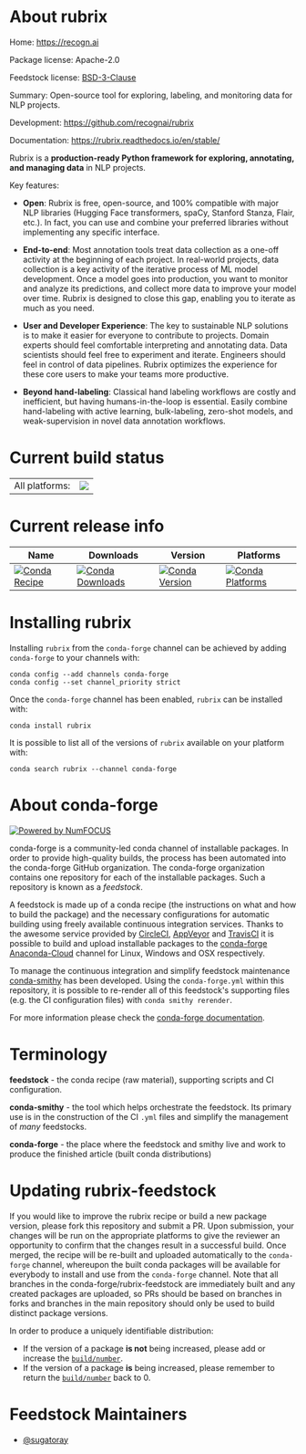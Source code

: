 About rubrix
============

Home: https://recogn.ai

Package license: Apache-2.0

Feedstock license: [BSD-3-Clause](https://github.com/conda-forge/rubrix-feedstock/blob/master/LICENSE.txt)

Summary: Open-source tool for exploring, labeling, and monitoring data for NLP projects.

Development: https://github.com/recognai/rubrix

Documentation: https://rubrix.readthedocs.io/en/stable/

Rubrix is a **production-ready Python framework for exploring, annotating, and
managing data** in NLP projects.

Key features:

  - **Open**: Rubrix is free, open-source, and 100% compatible with major NLP
    libraries (Hugging Face transformers, spaCy, Stanford Stanza, Flair, etc.).
    In fact, you can use and combine your preferred libraries without implementing
    any specific interface.

  - **End-to-end**: Most annotation tools treat data collection as a one-off
    activity at the beginning of each project. In real-world projects, data
    collection is a key activity of the iterative process of ML model development.
    Once a model goes into production, you want to monitor and analyze its
    predictions, and collect more data to improve your model over time. Rubrix
    is designed to close this gap, enabling you to iterate as much as you need.

  - **User and Developer Experience**: The key to sustainable NLP solutions is to
    make it easier for everyone to contribute to projects. Domain experts should
    feel comfortable interpreting and annotating data. Data scientists should feel
    free to experiment and iterate. Engineers should feel in control of data
    pipelines. Rubrix optimizes the experience for these core users to make your
    teams more productive.

  - **Beyond hand-labeling**: Classical hand labeling workflows are costly and
    inefficient, but having humans-in-the-loop is essential. Easily combine
    hand-labeling with active learning, bulk-labeling, zero-shot models, and
    weak-supervision in novel data annotation workflows.


Current build status
====================


<table><tr><td>All platforms:</td>
    <td>
      <a href="https://dev.azure.com/conda-forge/feedstock-builds/_build/latest?definitionId=14763&branchName=master">
        <img src="https://dev.azure.com/conda-forge/feedstock-builds/_apis/build/status/rubrix-feedstock?branchName=master">
      </a>
    </td>
  </tr>
</table>

Current release info
====================

| Name | Downloads | Version | Platforms |
| --- | --- | --- | --- |
| [![Conda Recipe](https://img.shields.io/badge/recipe-rubrix-green.svg)](https://anaconda.org/conda-forge/rubrix) | [![Conda Downloads](https://img.shields.io/conda/dn/conda-forge/rubrix.svg)](https://anaconda.org/conda-forge/rubrix) | [![Conda Version](https://img.shields.io/conda/vn/conda-forge/rubrix.svg)](https://anaconda.org/conda-forge/rubrix) | [![Conda Platforms](https://img.shields.io/conda/pn/conda-forge/rubrix.svg)](https://anaconda.org/conda-forge/rubrix) |

Installing rubrix
=================

Installing `rubrix` from the `conda-forge` channel can be achieved by adding `conda-forge` to your channels with:

```
conda config --add channels conda-forge
conda config --set channel_priority strict
```

Once the `conda-forge` channel has been enabled, `rubrix` can be installed with:

```
conda install rubrix
```

It is possible to list all of the versions of `rubrix` available on your platform with:

```
conda search rubrix --channel conda-forge
```


About conda-forge
=================

[![Powered by
NumFOCUS](https://img.shields.io/badge/powered%20by-NumFOCUS-orange.svg?style=flat&colorA=E1523D&colorB=007D8A)](https://numfocus.org)

conda-forge is a community-led conda channel of installable packages.
In order to provide high-quality builds, the process has been automated into the
conda-forge GitHub organization. The conda-forge organization contains one repository
for each of the installable packages. Such a repository is known as a *feedstock*.

A feedstock is made up of a conda recipe (the instructions on what and how to build
the package) and the necessary configurations for automatic building using freely
available continuous integration services. Thanks to the awesome service provided by
[CircleCI](https://circleci.com/), [AppVeyor](https://www.appveyor.com/)
and [TravisCI](https://travis-ci.com/) it is possible to build and upload installable
packages to the [conda-forge](https://anaconda.org/conda-forge)
[Anaconda-Cloud](https://anaconda.org/) channel for Linux, Windows and OSX respectively.

To manage the continuous integration and simplify feedstock maintenance
[conda-smithy](https://github.com/conda-forge/conda-smithy) has been developed.
Using the ``conda-forge.yml`` within this repository, it is possible to re-render all of
this feedstock's supporting files (e.g. the CI configuration files) with ``conda smithy rerender``.

For more information please check the [conda-forge documentation](https://conda-forge.org/docs/).

Terminology
===========

**feedstock** - the conda recipe (raw material), supporting scripts and CI configuration.

**conda-smithy** - the tool which helps orchestrate the feedstock.
                   Its primary use is in the construction of the CI ``.yml`` files
                   and simplify the management of *many* feedstocks.

**conda-forge** - the place where the feedstock and smithy live and work to
                  produce the finished article (built conda distributions)


Updating rubrix-feedstock
=========================

If you would like to improve the rubrix recipe or build a new
package version, please fork this repository and submit a PR. Upon submission,
your changes will be run on the appropriate platforms to give the reviewer an
opportunity to confirm that the changes result in a successful build. Once
merged, the recipe will be re-built and uploaded automatically to the
`conda-forge` channel, whereupon the built conda packages will be available for
everybody to install and use from the `conda-forge` channel.
Note that all branches in the conda-forge/rubrix-feedstock are
immediately built and any created packages are uploaded, so PRs should be based
on branches in forks and branches in the main repository should only be used to
build distinct package versions.

In order to produce a uniquely identifiable distribution:
 * If the version of a package **is not** being increased, please add or increase
   the [``build/number``](https://docs.conda.io/projects/conda-build/en/latest/resources/define-metadata.html#build-number-and-string).
 * If the version of a package **is** being increased, please remember to return
   the [``build/number``](https://docs.conda.io/projects/conda-build/en/latest/resources/define-metadata.html#build-number-and-string)
   back to 0.

Feedstock Maintainers
=====================

* [@sugatoray](https://github.com/sugatoray/)

